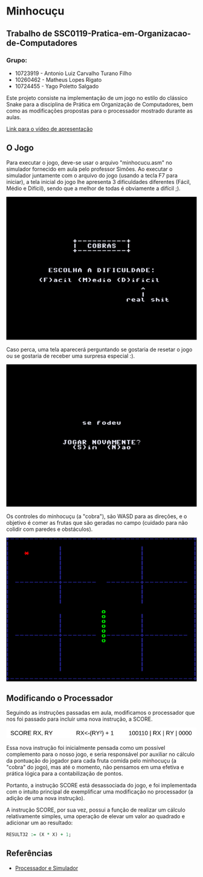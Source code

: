 # Minhocuçu

## Trabalho de SSC0119-Pratica-em-Organizacao-de-Computadores

### Grupo:
- 10723919 - Antonio Luiz Carvalho Turano Filho
- 10260462 - Matheus Lopes Rigato
- 10724455 - Yago Poletto Salgado

Este projeto consiste na implementação de um jogo no estilo do clássico Snake
para a disciplina de Prática em Organização de Computadores, bem como as
modificações propostas para o processador mostrado durante as aulas.

[Link para o vídeo de apresentação](https://drive.google.com/file/d/12Llb3gTo7ytasCVjgY_Owc_pMSGfOc-t/view?usp=drivesdk)

## O Jogo

Para executar o jogo, deve-se usar o arquivo "minhocucu.asm" no simulador 
fornecido em aula pelo professor Simões. Ao executar o simulador juntamente 
com o arquivo do jogo (usando a tecla F7 para iniciar), a tela inicial do jogo 
lhe apresenta 3 dificuldades diferentes (Fácil, Médio e Difícil), sendo que a 
melhor de todas é obviamente a difícil ;).

![](img/MainScreen.png)

Caso perca, uma tela aparecerá 
perguntando se gostaria de resetar o jogo ou se gostaria de receber uma 
surpresa especial :).

![](img/GameOverScreen.png)

Os controles do minhocuçu (a "cobra"), são WASD para as direções, e o objetivo 
é comer as frutas que são geradas no campo (cuidado para não colidir com 
paredes e obstáculos).

![](img/Game.png)

## Modificando o Processador

Seguindo as instruções passadas em aula, modificamos o processador que nos foi
passado para incluir uma nova instrução, a SCORE.

![](img/NewInstruction.png)

Essa nova instrução foi inicialmente pensada como um possível complemento para
o nosso jogo, e seria responsável por auxiliar no cálculo da pontuação do
jogador para cada fruta comida pelo minhocuçu (a "cobra" do jogo), mas até o
momento, não pensamos em uma efetiva e prática lógica para a contabilização de
pontos.

Portanto, a instrução SCORE está desassociada do jogo, e foi implementada com o
intuito principal de exemplificar uma modificação no processador (a adição de
uma nova instrução).

A instrução SCORE, por sua vez, possui a função de realizar um cálculo
relativamente simples, uma operação de elevar um valor ao quadrado e adicionar
um ao resultado:

```vhd
RESULT32 := (X * X) + 1;
```
## Referências
- [Processador e Simulador](https://github.com/simoesusp/Processador-ICMC)
